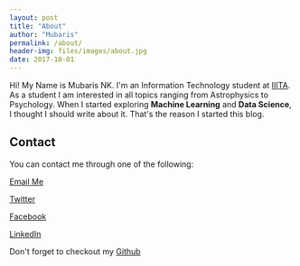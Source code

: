```yaml
---
layout: post
title: "About"
author: "Mubaris"
permalink: /about/
header-img: files/images/about.jpg
date: 2017-10-01
---
```


Hi! My Name is Mubaris NK. I'm an Information Technology student at [IIITA](https://iiita.ac.in). As a student I am interested in all topics ranging from Astrophysics to Psychology. When I started exploring **Machine Learning** and **Data Science**, I thought I should write about it. That's the reason I started this blog.


## Contact


You can contact me through one of the following:

<a href="mailto:mubarishassannk@gmail.com" onClick="ga('send', 'event', { eventCategory: 'Mail', eventAction: 'click', eventLabel: 'Mail', eventValue: 1});">Email Me</a>

<a href="https://twitter.com/Mubaris_NK" onClick="ga('send', 'event', { eventCategory: 'Twitter', eventAction: 'click', eventLabel: 'Twitter', eventValue: 1});">Twitter</a>

<a href="https://www.facebook.com/nk.mubaris" onClick="ga('send', 'event', { eventCategory: 'FB', eventAction: 'click', eventLabel: 'FB', eventValue: 1});">Facebook</a>

<a href="https://www.linkedin.com/in/mubaris-nk/" onClick="ga('send', 'event', { eventCategory: 'LinkedIn', eventAction: 'click', eventLabel: 'LinkedIn', eventValue: 1});">LinkedIn</a>

Don't forget to checkout my <a href="https://github.com/mubaris" onClick="ga('send', 'event', { eventCategory: 'Github', eventAction: 'click', eventLabel: 'Github', eventValue: 1});">Github</a>
